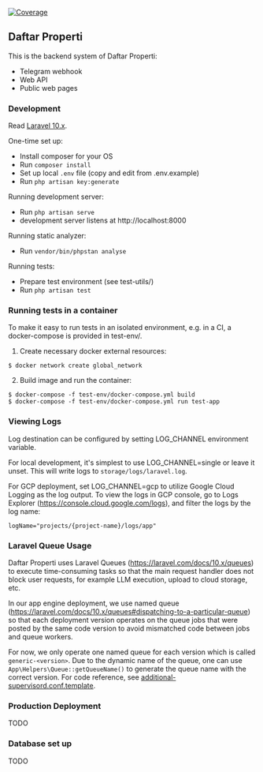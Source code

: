 [![Coverage](https://img.shields.io/badge/dynamic/json?url=https%3A%2F%2Fartifacts.jlrm.net%2Fpublic%2Fcoverage.json&query=coverage&label=Coverage)](https://artifacts.jlrm.net/coverage)

## Daftar Properti

This is the backend system of Daftar Properti:

* Telegram webhook
* Web API
* Public web pages

### Development

Read [Laravel 10.x](https://laravel.com/docs/10.x).

One-time set up:

* Install composer for your OS
* Run `composer install`
* Set up local `.env` file (copy and edit from .env.example)
* Run `php artisan key:generate`

Running development server:

* Run `php artisan serve`
* development server listens at http://localhost:8000

Running static analyzer:

* Run `vendor/bin/phpstan analyse`

Running tests:

* Prepare test environment (see test-utils/)
* Run `php artisan test`

### Running tests in a container

To make it easy to run tests in an isolated environment, e.g. in a CI, a
docker-compose is provided in test-env/.

1. Create necessary docker external resources:
```
$ docker network create global_network
```

2. Build image and run the container:
```
$ docker-compose -f test-env/docker-compose.yml build
$ docker-compose -f test-env/docker-compose.yml run test-app
```

### Viewing Logs
Log destination can be configured by setting LOG_CHANNEL environment variable.

For local development, it's simplest to use LOG_CHANNEL=single or leave it unset. This will write logs to
`storage/logs/laravel.log`.

For GCP deployment, set LOG_CHANNEL=gcp to utilize Google Cloud Logging as the log output. To view the logs in GCP
console, go to Logs Explorer (https://console.cloud.google.com/logs), and filter the logs by the log name:
```
logName="projects/{project-name}/logs/app"
```

### Laravel Queue Usage

Daftar Properti uses Laravel Queues (https://laravel.com/docs/10.x/queues) to execute time-consuming tasks so that
the main request handler does not block user requests, for example LLM execution, upload to cloud storage, etc.

In our app engine deployment, we use named queue (https://laravel.com/docs/10.x/queues#dispatching-to-a-particular-queue)
so that each deployment version operates on the queue jobs that were posted by the same code version to avoid mismatched
code between jobs and queue workers.

For now, we only operate one named queue for each version which is called `generic-<version>`. Due to the dynamic name
of the queue, one can use `App\Helpers\Queue::getQueueName()` to generate the queue name with the correct version.
For code reference, see [additional-supervisord.conf.template](additional-supervisord.conf.template).

### Production Deployment

TODO

### Database set up

TODO
